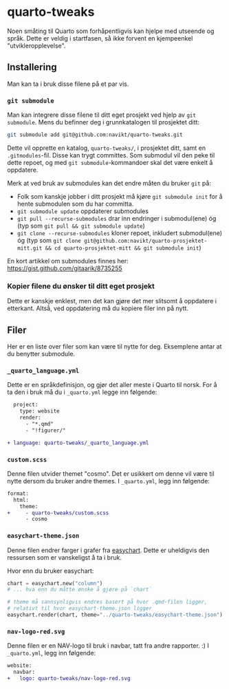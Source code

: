 # quarto-tweaks

Noen småting til Quarto som forhåpentligvis kan hjelpe med utseende og språk.
Dette er veldig i startfasen, så ikke forvent en kjempeenkel "utvikleropplevelse".

## Installering

Man kan ta i bruk disse filene på et par vis.

### `git submodule`

Man kan integrere disse filene til ditt eget prosjekt ved hjelp av `git submodule`.
Mens du befinner deg i grunnkatalogen til prosjektet ditt:

```bash
git submodule add git@github.com:navikt/quarto-tweaks.git
```

Dette vil opprette en katalog, `quarto-tweaks/`, i prosjektet ditt, samt en `.gitmodules`-fil. 
Disse kan trygt committes.
Som submodul vil den peke til dette repoet, og med `git submodule`-kommandoer skal det være enkelt å oppdatere.

Merk at ved bruk av submodules kan det endre måten du bruker `git` på:

- Folk som kanskje jobber i ditt prosjekt må kjøre `git submodule init` for å hente submodulen som du har committa.
- `git submodule update` oppdaterer submodules
- `git pull --recurse-submodules` drar inn endringer i submodul(ene) óg (typ som `git pull && git submodule update`)
- `git clone --recurse-submodules` kloner repoet, inkludert submodul(ene) óg (typ som `git clone git@github.com:navikt/quarto-prosjektet-mitt.git && cd quarto-prosjektet-mitt && git submodule init`)

En kort artikkel om submodules finnes her: https://gist.github.com/gitaarik/8735255

### Kopier filene du ønsker til ditt eget prosjekt

Dette er kanskje enklest, men det kan gjøre det mer slitsomt å oppdatere i etterkant.
Altså, ved oppdatering må du kopiere filer inn på nytt.

## Filer

Her er en liste over filer som kan være til nytte for deg.
Eksemplene antar at du benytter submodule.

### `_quarto_language.yml`

Dette er en språkdefinisjon, og gjør det aller meste i Quarto til norsk.
For å ta den i bruk må du i `_quarto.yml` legge inn følgende:

```diff
  project:
    type: website
    render:
      - "*.qmd"
      - "!figurer/"

+ language: quarto-tweaks/_quarto_language.yml
```

### `custom.scss`

Denne filen utvider themet "cosmo". Det er usikkert om denne vil være til nytte dersom du bruker andre themes.
I `_quarto.yml`, legg inn følgende:

```diff
format:
  html:
    theme: 
+     - quarto-tweaks/custom.scss
      - cosmo
```

### `easychart-theme.json`

Denne filen endrer farger i grafer fra [easychart](https://easychart.readthedocs.io/en/latest/index.html).
Dette er uheldigvis den ressursen som er vanskeligst å ta i bruk.

Hvor enn du bruker easychart:

```python
chart = easychart.new("column")
# ... hva enn du måtte ønske å gjøre på `chart`

# theme må sannsynligvis endres basert på hvor .qmd-filen ligger,
# relativt til hvor easychart-theme.json ligger
easychart.render(chart, theme="../quarto-tweaks/easychart-theme.json")                         
```

### `nav-logo-red.svg`

Denne filen er en NAV-logo til bruk i navbar, tatt fra andre rapporter. :)
I `_quarto.yml`, legg inn følgende:

```diff
website:
  navbar:
+   logo: quarto-tweaks/nav-logo-red.svg  
```